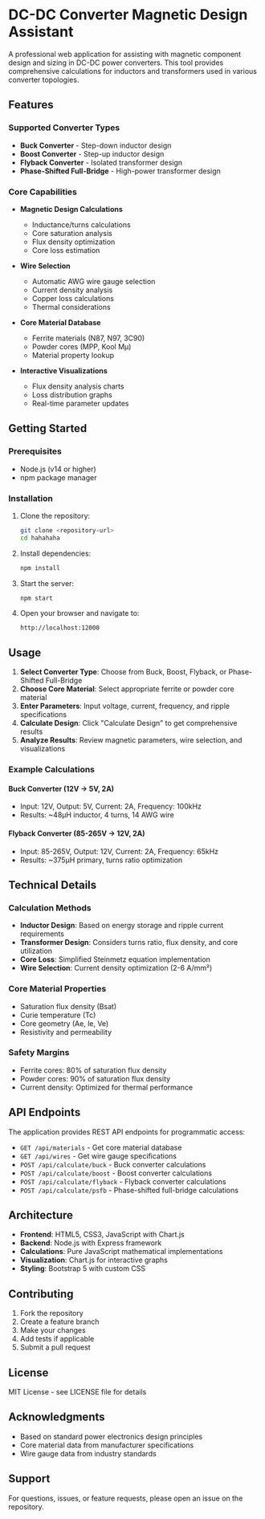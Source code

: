 # DC-DC Converter Magnetic Design Assistant

A professional web application for assisting with magnetic component design and sizing in DC-DC power converters. This tool provides comprehensive calculations for inductors and transformers used in various converter topologies.

## Features

### Supported Converter Types
- **Buck Converter** - Step-down inductor design
- **Boost Converter** - Step-up inductor design  
- **Flyback Converter** - Isolated transformer design
- **Phase-Shifted Full-Bridge** - High-power transformer design

### Core Capabilities
- **Magnetic Design Calculations**
  - Inductance/turns calculations
  - Core saturation analysis
  - Flux density optimization
  - Core loss estimation

- **Wire Selection**
  - Automatic AWG wire gauge selection
  - Current density analysis
  - Copper loss calculations
  - Thermal considerations

- **Core Material Database**
  - Ferrite materials (N87, N97, 3C90)
  - Powder cores (MPP, Kool Mµ)
  - Material property lookup

- **Interactive Visualizations**
  - Flux density analysis charts
  - Loss distribution graphs
  - Real-time parameter updates

## Getting Started

### Prerequisites
- Node.js (v14 or higher)
- npm package manager

### Installation
1. Clone the repository:
   ```bash
   git clone <repository-url>
   cd hahahaha
   ```

2. Install dependencies:
   ```bash
   npm install
   ```

3. Start the server:
   ```bash
   npm start
   ```

4. Open your browser and navigate to:
   ```
   http://localhost:12000
   ```

## Usage

1. **Select Converter Type**: Choose from Buck, Boost, Flyback, or Phase-Shifted Full-Bridge
2. **Choose Core Material**: Select appropriate ferrite or powder core material
3. **Enter Parameters**: Input voltage, current, frequency, and ripple specifications
4. **Calculate Design**: Click "Calculate Design" to get comprehensive results
5. **Analyze Results**: Review magnetic parameters, wire selection, and visualizations

### Example Calculations

#### Buck Converter (12V → 5V, 2A)
- Input: 12V, Output: 5V, Current: 2A, Frequency: 100kHz
- Results: ~48µH inductor, 4 turns, 14 AWG wire

#### Flyback Converter (85-265V → 12V, 2A)
- Input: 85-265V, Output: 12V, Current: 2A, Frequency: 65kHz
- Results: ~375µH primary, turns ratio optimization

## Technical Details

### Calculation Methods
- **Inductor Design**: Based on energy storage and ripple current requirements
- **Transformer Design**: Considers turns ratio, flux density, and core utilization
- **Core Loss**: Simplified Steinmetz equation implementation
- **Wire Selection**: Current density optimization (2-6 A/mm²)

### Core Material Properties
- Saturation flux density (Bsat)
- Curie temperature (Tc)
- Core geometry (Ae, le, Ve)
- Resistivity and permeability

### Safety Margins
- Ferrite cores: 80% of saturation flux density
- Powder cores: 90% of saturation flux density
- Current density: Optimized for thermal performance

## API Endpoints

The application provides REST API endpoints for programmatic access:

- `GET /api/materials` - Get core material database
- `GET /api/wires` - Get wire gauge specifications
- `POST /api/calculate/buck` - Buck converter calculations
- `POST /api/calculate/boost` - Boost converter calculations
- `POST /api/calculate/flyback` - Flyback converter calculations
- `POST /api/calculate/psfb` - Phase-shifted full-bridge calculations

## Architecture

- **Frontend**: HTML5, CSS3, JavaScript with Chart.js
- **Backend**: Node.js with Express framework
- **Calculations**: Pure JavaScript mathematical implementations
- **Visualization**: Chart.js for interactive graphs
- **Styling**: Bootstrap 5 with custom CSS

## Contributing

1. Fork the repository
2. Create a feature branch
3. Make your changes
4. Add tests if applicable
5. Submit a pull request

## License

MIT License - see LICENSE file for details

## Acknowledgments

- Based on standard power electronics design principles
- Core material data from manufacturer specifications
- Wire gauge data from industry standards

## Support

For questions, issues, or feature requests, please open an issue on the repository.